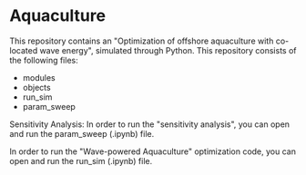 # Aquaculture
This repository contains an "Optimization of offshore aquaculture with co-located wave energy", simulated through Python.
This repository consists of the following files:
- modules
- objects
- run_sim
- param_sweep

Sensitivity Analysis: In order to run the "sensitivity analysis", you can open and run the param_sweep (.ipynb) file.

In order to run the "Wave-powered Aquaculture" optimization code, you can open and run the run_sim (.ipynb) file.
